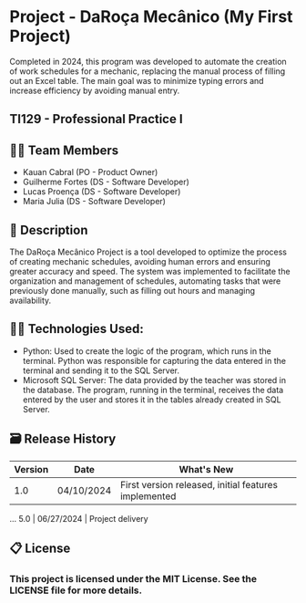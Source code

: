 # Project - DaRoça Mecânico (My First Project)

Completed in 2024, this program was developed to automate the creation of work schedules for a mechanic, replacing the manual process of filling out an Excel table. The main goal was to minimize typing errors and increase efficiency by avoiding manual entry.

## TI129 - Professional Practice I

## 🧑‍🎓 Team Members

* Kauan Cabral (PO - Product Owner)
* Guilherme Fortes (DS - Software Developer)
* Lucas Proença (DS - Software Developer)
* Maria Julia (DS - Software Developer)

## 📝 Description

The DaRoça Mecânico Project is a tool developed to optimize the process of creating mechanic schedules, avoiding human errors and ensuring greater accuracy and speed. The system was implemented to facilitate the organization and management of schedules, automating tasks that were previously done manually, such as filling out hours and managing availability.

## 👨‍💻 Technologies Used:

* Python: Used to create the logic of the program, which runs in the terminal. Python was responsible for capturing the data entered in the terminal and sending it to the SQL Server.
* Microsoft SQL Server: The data provided by the teacher was stored in the database. The program, running in the terminal, receives the data entered by the user and stores it in the tables already created in SQL Server.

## 🗃 Release History

Version    | Date       | What's New
--------- | ---------  | ---------
1.0       | 04/10/2024 | First version released, initial features implemented
...
5.0       | 06/27/2024 | Project delivery

## 📋 License

### This project is licensed under the MIT License. See the LICENSE file for more details.
